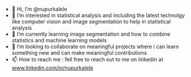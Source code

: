 - 👋 Hi, I’m @nupurkalele
- 👀 I’m interested in statistical analysis and including the latest technolgy like computer vision and image segmentation to help in statistical analysis
- 🌱 I’m currently learning image segmentation and how to combine statistics and machine learning models
- 💞️ I’m looking to collaborate on meaningful projects where i can learn something new and can make meaningful contributions
- 📫 How to reach me : fell free to reach out to me on linkedin at www.linkedin.com/in/nupurkalele




<!---
nupurkalele/nupurkalele is a ✨ special ✨ repository because its `README.md` (this file) appears on your GitHub profile.
You can click the Preview link to take a look at your changes.
--->
